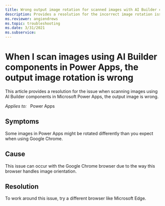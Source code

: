 ```yaml
---
title: Wrong output image rotation for scanned images with AI Builder components in Power Apps
description: Provides a resolution for the incorrect image rotation issue that occurs when you scan images by using AI Builder components in Power Apps.
ms.reviewer: angiendrews
ms.topic: troubleshooting
ms.date: 3/31/2021
ms.subservice: 
---
```


# When I scan images using AI Builder components in Power Apps, the output image rotation is wrong

This article provides a resolution for the issue when scanning images using AI Builder components in Microsoft Power Apps, the output image is wrong.

_Applies to:_ &nbsp; Power Apps

## Symptoms

Some images in Power Apps might be rotated differently than you expect when using Google Chrome.

## Cause

This issue can occur with the Google Chrome browser due to the way this browser handles image orientation.

## Resolution

To work around this issue, try a different browser like Microsoft Edge. <!--Is it ok that I added the Edge content?-->
